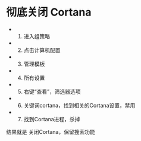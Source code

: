 
# 彻底关闭 Cortana

* 1. 进入组策略
* 2. 点击计算机配置
* 3. 管理模板
* 4. 所有设置
* 5. 右键“查看”，筛选器选项
* 6. 关键词cortana，找到相关的Cortana设置，禁用
* 7. 找到Cortana进程，杀掉

结果就是 关闭Cortana，保留搜索功能